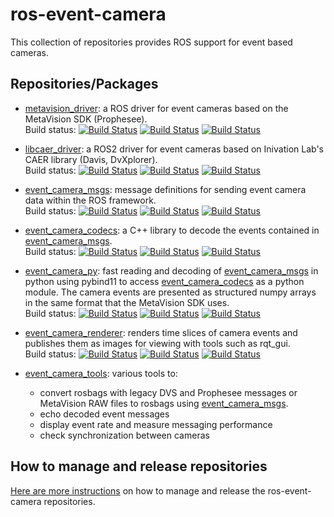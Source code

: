 # ros-event-camera

This collection of repositories provides ROS support for event based cameras.

## Repositories/Packages

- [metavision_driver](https://www.github.com/ros-event-camera/metavision_driver/):
  a ROS driver for event cameras based on the MetaVision SDK (Prophesee).\
  Build status:
  [![Build Status](https://build.ros2.org/buildStatus/icon?job=Hdev__metavision_driver__ubuntu_jammy_amd64&subject=Humble)](https://build.ros2.org/job/Hdev__metavision_driver__ubuntu_jammy_amd64/)
  [![Build Status](https://build.ros2.org/buildStatus/icon?job=Idev__metavision_driver__ubuntu_jammy_amd64&subject=Iron)](https://build.ros2.org/job/Idev__metavision_driver__ubuntu_jammy_amd64/)
  [![Build Status](https://build.ros2.org/buildStatus/icon?job=Rdev__metavision_driver__ubuntu_jammy_amd64&subject=Rolling)](https://build.ros2.org/job/Rdev__metavision_driver__ubuntu_jammy_amd64/)

- [libcaer_driver](https://www.github.com/ros-event-camera/libcaer_driver/):
  a ROS2 driver for event cameras based on Inivation Lab's CAER library (Davis, DvXplorer).\
  Build status:
  [![Build Status](https://build.ros2.org/buildStatus/icon?job=Hdev__libcaer_driver__ubuntu_jammy_amd64&subject=Humble)](https://build.ros2.org/job/Hdev__libcaer_driver__ubuntu_jammy_amd64/)
  [![Build Status](https://build.ros2.org/buildStatus/icon?job=Idev__libcaer_driver__ubuntu_jammy_amd64&subject=Iron)](https://build.ros2.org/job/Idev__libcaer_driver__ubuntu_jammy_amd64/)
  [![Build Status](https://build.ros2.org/buildStatus/icon?job=Rdev__libcaer_driver__ubuntu_jammy_amd64&subject=Rolling)](https://build.ros2.org/job/Rdev__libcaer_driver__ubuntu_jammy_amd64/)

- [event_camera_msgs](https://www.github.com/ros-event-camera/event_camera_msgs/):
  message definitions for sending event camera data within the ROS framework.\
  Build status:
  [![Build Status](https://build.ros2.org/buildStatus/icon?job=Hdev__event_camera_msgs__ubuntu_jammy_amd64&subject=Humble)](https://build.ros2.org/job/Hdev__event_camera_msgs__ubuntu_jammy_amd64/)
  [![Build Status](https://build.ros2.org/buildStatus/icon?job=Idev__event_camera_msgs__ubuntu_jammy_amd64&subject=Iron)](https://build.ros2.org/job/Idev__event_camera_msgs__ubuntu_jammy_amd64/)
  [![Build Status](https://build.ros2.org/buildStatus/icon?job=Rdev__event_camera_msgs__ubuntu_jammy_amd64&subject=Rolling)](https://build.ros2.org/job/Rdev__event_camera_msgs__ubuntu_jammy_amd64/)

- [event_camera_codecs](https://www.github.com/ros-event-camera/event_camera_codecs/):
  a C++ library to decode the events contained in
  [event_camera_msgs](https://www.github.com/ros-event-camera/event_camera_msgs/).\
  Build status:
  [![Build Status](https://build.ros2.org/buildStatus/icon?job=Hdev__event_camera_codecs__ubuntu_jammy_amd64&subject=Humble)](https://build.ros2.org/job/Hdev__event_camera_codecs__ubuntu_jammy_amd64/)
  [![Build Status](https://build.ros2.org/buildStatus/icon?job=Idev__event_camera_codecs__ubuntu_jammy_amd64&subject=Iron)](https://build.ros2.org/job/Idev__event_camera_codecs__ubuntu_jammy_amd64/)
  [![Build Status](https://build.ros2.org/buildStatus/icon?job=Rdev__event_camera_codecs__ubuntu_jammy_amd64&subject=Rolling)](https://build.ros2.org/job/Rdev__event_camera_codecs__ubuntu_jammy_amd64/)

- [event_camera_py](https://www.github.com/ros-event-camera/event_camera_py/):
  fast reading and decoding of
  [event_camera_msgs](https://www.github.com/ros-event-camera/event_camera_msgs/)
  in python using  pybind11 to access
  [event_camera_codecs](https://www.github.com/ros-event-camera/event_camera_codecs/)
  as a python module.  The camera events are presented as structured
  numpy arrays in the same format that the MetaVision SDK uses.\
  Build status:
  [![Build Status](https://build.ros2.org/buildStatus/icon?job=Hdev__event_camera_py__ubuntu_jammy_amd64&subject=Humble)](https://build.ros2.org/job/Hdev__event_camera_py__ubuntu_jammy_amd64/)
  [![Build Status](https://build.ros2.org/buildStatus/icon?job=Idev__event_camera_py__ubuntu_jammy_amd64&subject=Iron)](https://build.ros2.org/job/Idev__event_camera_py__ubuntu_jammy_amd64/)
  [![Build Status](https://build.ros2.org/buildStatus/icon?job=Rdev__event_camera_py__ubuntu_jammy_amd64&subject=Rolling)](https://build.ros2.org/job/Rdev__event_camera_py__ubuntu_jammy_amd64/)

- [event_camera_renderer](https://www.github.com/ros-event-camera/event_camera_renderer/):
  renders time slices of camera events and publishes them as images
  for viewing with tools such as rqt_gui.\
  Build status:
  [![Build Status](https://build.ros2.org/buildStatus/icon?job=Hdev__event_camera_renderer__ubuntu_jammy_amd64&subject=Humble)](https://build.ros2.org/job/Hdev__event_camera_renderer__ubuntu_jammy_amd64/)
  [![Build Status](https://build.ros2.org/buildStatus/icon?job=Idev__event_camera_renderer__ubuntu_jammy_amd64&subject=Iron)](https://build.ros2.org/job/Idev__event_camera_renderer__ubuntu_jammy_amd64/)
  [![Build Status](https://build.ros2.org/buildStatus/icon?job=Rdev__event_camera_renderer__ubuntu_jammy_amd64&subject=Rolling)](https://build.ros2.org/job/Rdev__event_camera_renderer__ubuntu_jammy_amd64/)

- [event_camera_tools](https://www.github.com/ros-event-camera/event_camera_tools/):
  various tools to:
   - convert rosbags with legacy DVS and Prophesee messages or  MetaVision RAW files to rosbags using
    [event_camera_msgs](https://www.github.com/ros-event-camera/event_camera_msgs/).
   - echo decoded event messages
   - display event rate and measure messaging performance
   - check synchronization between cameras

## How to manage and release repositories

[Here are more instructions](docs/manage_repositories.md) on how to manage and release the ros-event-camera repositories.




